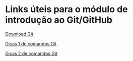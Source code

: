 
# Links úteis para o módulo de introdução ao Git/GitHub 

[Download Git](https://git-scm.com/download/win) 

[Dicas 1 de comandos Git](https://www.codigofonte.com.br/artigos/top-25-comandos-do-git)  

[Dicas 2 de comandos Git](https://gist.github.com/leocomelli/2545add34e4fec21ec16)
